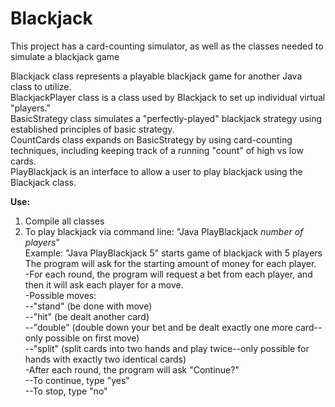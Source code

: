 # Blackjack
This project has a card-counting simulator, as well as the classes needed to simulate a blackjack game  

Blackjack class represents a playable blackjack game for another Java class to utilize.  
BlackjackPlayer class is a class used by Blackjack to set up individual virtual "players."  
BasicStrategy class simulates a "perfectly-played" blackjack strategy using established principles of basic strategy.  
CountCards class expands on BasicStrategy by using card-counting techniques, including keeping track of a running "count" of high vs low cards.  
PlayBlackjack is an interface to allow a user to play blackjack using the Blackjack class.

**Use:**  
1. Compile all classes
2. To play blackjack via command line: "Java PlayBlackjack _number of players_"  
Example: "Java PlayBlackjack 5" starts game of blackjack with 5 players  
The program will ask for the starting amount of money for each player.  
  -For each round, the program will request a bet from each player, and then it will ask each player for a move.  
  -Possible moves:   
    --"stand" (be done with move)  
    --"hit" (be dealt another card)  
    --"double" (double down your bet and be dealt exactly one more card--only possible on first move)  
    --"split" (split cards into two hands and play twice--only possible for hands with exactly two identical cards)  
  -After each round, the program will ask "Continue?"  
    --To continue, type "yes"  
    --To stop, type "no"
